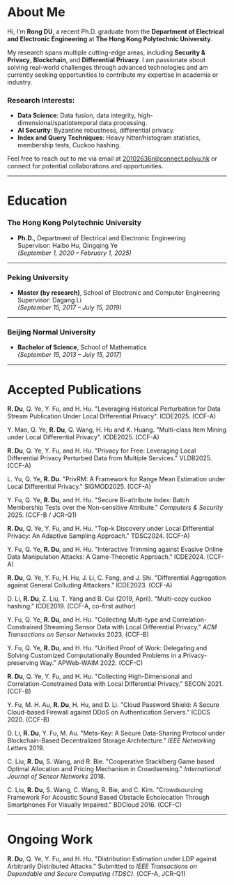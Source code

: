 # About Me

Hi, I’m **Rong DU**, a recent Ph.D. graduate from the **Department of Electrical and Electronic Engineering** at **The Hong Kong Polytechnic University**.  

My research spans multiple cutting-edge areas, including **Security & Privacy**, **Blockchain**, and **Differential Privacy**. I am passionate about solving real-world challenges through advanced technologies and am currently seeking opportunities to contribute my expertise in academia or industry.

### Research Interests:
- **Data Science**: Data fusion, data integrity, high-dimensional/spatiotemporal data processing.
- **AI Security**: Byzantine robustness, differential privacy.
- **Index and Query Techniques**: Heavy hitter/histogram statistics, membership tests, Cuckoo hashing.

Feel free to reach out to me via email at [20102636r@connect.polyu.hk](mailto:20102636r@connect.polyu.hk) or connect for potential collaborations and opportunities.

---

# Education

### **The Hong Kong Polytechnic University**
- **Ph.D.**, Department of Electrical and Electronic Engineering  
  Supervisor: Haibo Hu, Qingqing Ye  
  *(September 1, 2020 – February 1, 2025)*

---

### **Peking University**
- **Master (by research)**, School of Electronic and Computer Engineering  
  Supervisor: Dagang Li  
  *(September 15, 2017 – July 15, 2019)*

---

### **Beijing Normal University**
- **Bachelor of Science**, School of Mathematics  
  *(September 15, 2013 – July 15, 2017)*

---

# Accepted Publications

**R. Du**, Q. Ye, Y. Fu, and H. Hu. "Leveraging Historical Perturbation for Data Stream Publication Under Local Differential Privacy". ICDE2025. (CCF-A)

Y. Mao, Q. Ye, **R. Du**, Q. Wang, H. Hu and K. Huang. "Multi-class Item Mining under Local Differential Privacy". ICDE2025. (CCF-A)

**R. Du**, Q. Ye, Y. Fu, and H. Hu. "Privacy for Free: Leveraging Local Differential Privacy Perturbed Data from Multiple Services." VLDB2025. (CCF-A)

L. Yu, Q. Ye, **R. Du**. "PrivRM: A Framework for Range Mean Estimation under Local Differential Privacy." SIGMOD2025. (CCF-A)

Y. Fu, Q. Ye, **R. Du**, and H. Hu. "Secure Bi-attribute Index: Batch Membership Tests over the Non-sensitive Attribute." *Computers & Security* 2025. (CCF-B / JCR-Q1)

**R. Du**, Q. Ye, Y. Fu, and H. Hu. "Top-k Discovery under Local Differential Privacy: An Adaptive Sampling Approach." TDSC2024. (CCF-A)

Y. Fu, Q. Ye, **R. Du**, and H. Hu. "Interactive Trimming against Evasive Online Data Manipulation Attacks: A Game-Theoretic Approach." ICDE2024. (CCF-A)

**R. Du**, Q. Ye, Y. Fu, H. Hu, J. Li, C. Fang, and J. Shi. "Differential Aggregation against General Colluding Attackers." ICDE2023. (CCF-A)

D. Li, **R. Du**, Z. Liu, T. Yang and B. Cui (2019, April). "Multi-copy cuckoo hashing." ICDE2019. (CCF-A, co-first author)

Y. Fu, Q. Ye, **R. Du**, and H. Hu. "Collecting Multi-type and Correlation-Constrained Streaming Sensor Data with Local Differential Privacy." *ACM Transactions on Sensor Networks* 2023. (CCF-B)

Y. Fu, Q. Ye, **R. Du**, and H. Hu. "Unified Proof of Work: Delegating and Solving Customized Computationally Bounded Problems in a Privacy-preserving Way." APWeb-WAIM 2022. (CCF-C)

**R. Du**, Q. Ye, Y. Fu, and H. Hu. "Collecting High-Dimensional and Correlation-Constrained Data with Local Differential Privacy." SECON 2021. (CCF-B)

Y. Fu, M. H. Au, **R. Du**, H. Hu, and D. Li. "Cloud Password Shield: A Secure Cloud-based Firewall against DDoS on Authentication Servers." ICDCS 2020. (CCF-B)

D. Li, **R. Du**, Y. Fu, M. Au. "Meta-Key: A Secure Data-Sharing Protocol under Blockchain-Based Decentralized Storage Architecture." *IEEE Networking Letters* 2019.

C. Liu, **R. Du**, S. Wang, and R. Bie. "Cooperative Stacklberg Game based Optimal Allocation and Pricing Mechanism in Crowdsensing." *International Journal of Sensor Networks* 2018.

C. Liu, **R. Du**, S. Wang, C. Wang, R. Bie, and C. Kim. "Crowdsourcing Framework For Acoustic Sound Based Obstacle Echolocation Through Smartphones For Visually Impaired." BDCloud 2016. (CCF-C)

---

# Ongoing Work

**R. Du**, Q. Ye, Y. Fu, and H. Hu. "Distribution Estimation under LDP against Arbitrarily Distributed Attacks." Submitted to *IEEE Transactions on Dependable and Secure Computing (TDSC)*. (CCF-A, JCR-Q1)
